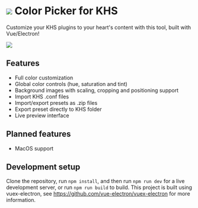 # ![](https://scontent-cph2-1.xx.fbcdn.net/v/t1.15752-9/95579033_685569468678867_806729501118562304_n.png?_nc_cat=102&_nc_sid=b96e70&_nc_ohc=JVJL9ortdKIAX8ASdMD&_nc_ht=scontent-cph2-1.xx&oh=9e2af926857ad13dc000ea5a35d4ddd9&oe=5ED56A62) Color Picker for KHS

Customize your KHS plugins to your heart's content with this tool, built with Vue/Electron!

![](https://media.discordapp.net/attachments/703145790159192084/707715463383089222/unknown.png?width=1090&height=682)

## Features
* Full color customization
* Global color controls (hue, saturation and tint)
* Background images with scaling, cropping and positioning support
* Import KHS .conf files
* Import/export presets as .zip files
* Export preset directly to KHS folder
* Live preview interface

## Planned features
* MacOS support

## Development setup

Clone the repository, run ```npm install```, and then run ```npm run dev``` for a live development server, or run ```npm run build``` to build. This project is built using vuex-electron, see https://github.com/vue-electron/vuex-electron for more information.

